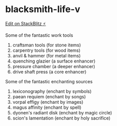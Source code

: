 # blacksmith-life-v

[Edit on StackBlitz ⚡️](https://stackblitz.com/edit/blacksmith-life-v)

Some of the fantastic work tools
1. craftsman tools (for stone items)
2. carpentry tools (for wood items)
3. anvil & hammer (for metal items)
4. quenching glazier (a surface enhancer)
5. pressure chamber (a deeper enhancer)
6. drive shaft press (a core enhancer)

Some of the fantastic enchanting sources
1. lexiconography (enchant by symbols)
2. paean requiem (enchant by songs)
3. vorpal effigy (enchant by images)
4. magus affinity (enchant by spell)
5. dyonen's radiant disk (enchant by magic circle)
6. scion's lamentation (enchant by holy sacrifice)

